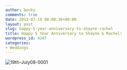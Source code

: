 ```yaml
---
author: becky
comments: true
date: 2013-07-19 08:00:36+00:00
layout: post
slug: happy-5-year-anniversary-to-shayne-rachel
title: Happy 5 Year Anniversary to Shayne & Rachel!
wordpress_id: 4247
categories:
- Weddings
---
```


![19th-July08-0001](http://www.beckyjenson.com/wp-content/uploads/2013/01/19th-July08-0001.jpg)

